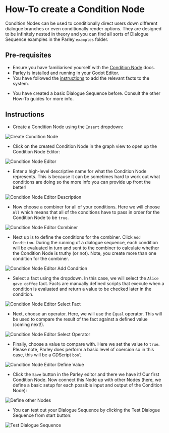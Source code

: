 # How-To create a Condition Node

<!-- TODO: add Parley examples folder -->
<!-- TODO: redo screenshots as they will be out of date now -->

Condition Nodes can be used to conditionally direct users down different
dialogue branches or even conditionally render options. They are designed to be
infinitely nested in theory and you can find all sorts of Dialogue Sequence
examples in the Parley `examples` folder.

## Pre-requisites

- Ensure you have familiarised yourself with the
  [Condition Node](../nodes/condition_node.md) docs.
- Parley is installed and running in your Godot Editor.
- You have followed the [instructions](./how_to_add_fact.md) to add the relevant
  facts to the system.

<!-- TODO: maybe add a link here -->

- You have created a basic Dialogue Sequence before. Consult the other How-To
  guides for more info.

## Instructions

- Create a Condition Node using the `Insert` dropdown:

![Create Condition Node](images/how_to_create_condition_node/create_condition_node_button.png)

- Click on the created Condition Node in the graph view to open up the Condition
  Node Editor:

![Condition Node Editor](images/how_to_create_condition_node/condition_node_editor.png)

- Enter a high-level descriptive name for what the Condition Node represents.
  This is because it can be sometimes hard to work out what conditions are doing
  so the more info you can provide up front the better!

![Condition Node Editor Description](images/how_to_create_condition_node/condition_node_editor_description.png)

- Now choose a combiner for all of your conditions. Here we will choose `All`
  which means that all of the conditions have to pass in order for the Condition
  Node to be `true`.

![Condition Node Editor Combiner](images/how_to_create_condition_node/condition_node_editor_combiner.png)

- Next up is to define the conditions for the combiner. Click `Add Condition`.
  During the running of a dialogue sequence, each condition will be evaluated in
  turn and sent to the combiner to calculate whether the Condition Node is
  truthy (or not). Note, you create more than one condition for the combiner.

![Condition Node Editor Add Condition](images/how_to_create_condition_node/condition_node_editor_add_condition.png)

- Select a fact using the dropdown. In this case, we will select the
  `Alice gave coffee` fact. Facts are manually defined scripts that execute when
  a condition is evaluated and return a value to be checked later in the
  condition.

![Condition Node Editor Select Fact](images/how_to_create_condition_node/condition_node_editor_select_fact.png)

- Next, choose an operator. Here, we will use the `Equal` operator. This will be
  used to compare the result of the fact against a defined value (coming next!).

![Condition Node Editor Select Operator](images/how_to_create_condition_node/condition_node_editor_select_operator.png)

<!-- TODO: update the coercion note when this is finalised. -->

- Finally, choose a value to compare with. Here we set the value to `true`.
  Please note, Parley does perform a basic level of coercion so in this case,
  this will be a GDScript `bool`.

![Condition Node Editor Define Value](images/how_to_create_condition_node/condition_node_editor_define_value.png)

- Click the `Save` button in the Parley editor and there we have it! Our first
  Condition Node. Now connect this Node up with other Nodes (here, we define a
  basic setup for each possible input and output of the Condition Node):

![Define other Nodes](images/how_to_create_condition_node/define_other_nodes.png)

- You can test out your Dialogue Sequence by clicking the Test Dialogue Sequence
  from start button:

![Test Dialogue Sequence](images/how_to_create_condition_node/test_dialogue_sequence.png)

